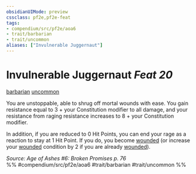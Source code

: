 ```yaml
---
obsidianUIMode: preview
cssclass: pf2e,pf2e-feat
tags:
- compendium/src/pf2e/aoa6
- trait/barbarian
- trait/uncommon
aliases: ["Invulnerable Juggernaut"]
---
```

# Invulnerable Juggernaut  *Feat 20*  
[barbarian](/rules/traits/barbarian.md)  [uncommon](/rules/traits/uncommon.md)  


You are unstoppable, able to shrug off mortal wounds with ease. You gain resistance equal to 3 + your Constitution modifier to all damage, and your resistance from raging resistance increases to 8 + your Constitution modifier.

In addition, if you are reduced to 0 Hit Points, you can end your rage as a reaction to stay at 1 Hit Point. If you do, you become [wounded](/rules/conditions.md#Wounded) (or increase your [wounded](/rules/conditions.md#Wounded) condition by 2 if you are already [wounded](/rules/conditions.md#Wounded)).

*Source: Age of Ashes #6: Broken Promises p. 76*  
%% #compendium/src/pf2e/aoa6 #trait/barbarian #trait/uncommon %%